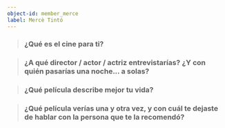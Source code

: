 ```yaml
---
object-id: member_merce
label: Mercè Tintó
---
```


> ### ¿Qué es el cine para ti?

> ### ¿A qué director / actor / actriz entrevistarías? ¿Y con quién pasarías una noche... a solas?

> ### ¿Qué película describe mejor tu vida?

> ### ¿Qué película verías una y otra vez, y con cuál te dejaste de hablar con la persona que te la recomendó?
